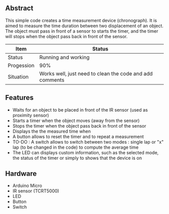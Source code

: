 Abstract
---
This simple code creates a time measurement device (chronograph). It is aimed to measure the time duration between two displacement of an object.
The object must pass in front of a sensor to starts the timer, and the timer will stops when the object pass back in front of the sensor.


| Item | Status |
| ----------- | ----------- |
| Status | Running and working |
| Progession | 90% |
| Situation | Works well, just need to clean the code and add comments |


Features
---
- Waits for an object to be placed in front of the IR sensor (used as proximity sensor)
- Starts a timer when the object moves (away from the sensor)
- Stops the timer when the object pass back in front of the sensor
- Displays the the measured time when
- A button allows to reset the timer and to repeat a measurement
- TO-DO : A switch allows to switch between two modes : single lap or "x" lap (to be changed in the code) to compute the average time
- The LED can displays custom information, such as the selected mode, the status of the timer or simply to shows that the device is on


Hardware
---
- Arduino Micro
- IR sensor (TCRT5000)
- LED
- Button
- Switch

